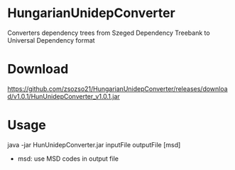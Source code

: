 # HungarianUnidepConverter
Converters dependency trees from Szeged Dependency Treebank to Universal Dependency format

# Download
https://github.com/zsozso21/HungarianUnidepConverter/releases/download/v1.0.1/HunUnidepConverter_v1.0.1.jar

# Usage
java -jar HunUnidepConverter.jar inputFile outputFile [msd]
 - msd: use MSD codes in output file
